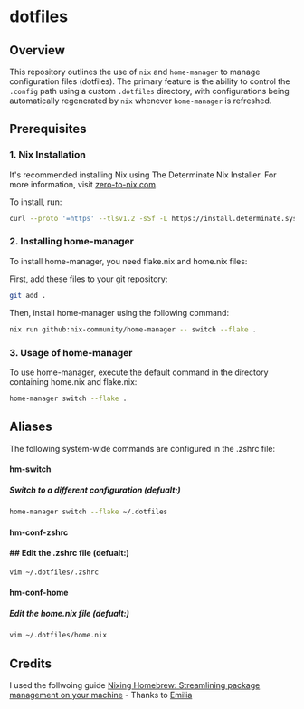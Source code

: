 # dotfiles

## Overview

This repository outlines the use of `nix` and `home-manager` to manage configuration files (dotfiles). The primary feature is the ability to control the `.config` path using a custom `.dotfiles` directory, with configurations being automatically regenerated by `nix` whenever `home-manager` is refreshed.

## Prerequisites

### 1. Nix Installation

It's recommended installing Nix using The Determinate Nix Installer. For more information, visit [zero-to-nix.com](https://zero-to-nix.com/concepts/nix-installer).

To install, run:

```bash
curl --proto '=https' --tlsv1.2 -sSf -L https://install.determinate.systems/nix | sh -s -- install
```

### 2. Installing home-manager

To install home-manager, you need flake.nix and home.nix files:

First, add these files to your git repository:

```bash
git add .
```

Then, install home-manager using the following command:

```bash
nix run github:nix-community/home-manager -- switch --flake .
```

### 3. Usage of home-manager

To use home-manager, execute the default command in the directory containing home.nix and flake.nix:

```bash
home-manager switch --flake .
```

## Aliases

The following system-wide commands are configured in the .zshrc file:

#### hm-switch

##### Switch to a different configuration (defualt:)

``` bash
home-manager switch --flake ~/.dotfiles
```

#### hm-conf-zshrc

#### ## Edit the .zshrc file (defualt:)

``` bash
vim ~/.dotfiles/.zshrc
```

#### hm-conf-home

##### Edit the home.nix file (defualt:)

``` bash
vim ~/.dotfiles/home.nix
```

## Credits

I used the follwoing guide [Nixing Homebrew: Streamlining package management on your machine](https://dev.to/synecdokey/nix-on-macos-2oj3) - Thanks to [Emilia](https://dev.to/synecdokey)
